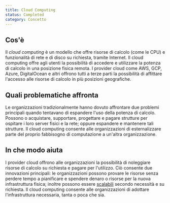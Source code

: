 ```yaml
---
title: Cloud Computing
status: Completed
category: Concetto
---
```


## Cos'è
Il _cloud computing_ è un modello che offre risorse di calcolo (come le CPU) e funzionalità di rete e di disco su richiesta, tramite Internet. Il cloud computing offre agli utenti la possibilità di accedere e utilizzare la potenza di calcolo in una posizione fisica remota. I provider cloud come AWS, GCP, Azure, DigitalOcean e altri offrono tutti a terze parti la possibilità di affittare l'accesso alle risorse di calcolo in più posizioni geografiche.

## Quali problematiche affronta
Le organizzazioni tradizionalmente hanno dovuto affrontare due problemi principali quando tentavano di espandere l'uso della potenza di calcolo. Possono o acquistare, supportare, progettare e pagare strutture per ospitare i loro server fisici e la rete; oppure espandere e mantenere tali strutture. Il cloud computing consente alle organizzazioni di esternalizzare parte del proprio fabbisogno di computazione a un'altra organizzazione.

## In che modo aiuta
I provider cloud offrono alle organizzazioni la possibilità di noleggiare risorse di calcolo su richiesta e pagare per l'utilizzo. Ciò consente due innovazioni principali: le organizzazioni possono provare le risorse senza perdere tempo a pianificare e spendere denaro o risorse per la nuova infrastruttura fisica; inoltre possono essere [scalabili](/it/scalability/) secondo necessità e su richiesta. Il cloud computing consente alle organizzazioni di adottare l'infrastruttura necessaria, tanta o poca che sia.